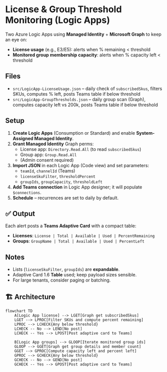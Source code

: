 # License & Group Threshold Monitoring (Logic Apps)

Two Azure Logic Apps using **Managed Identity** + **Microsoft Graph** to keep an eye on:
- **License usage** (e.g., E3/E5): alerts when % remaining < threshold
- **Monitored group membership capacity**: alerts when % capacity left < threshold

## Files
- `src/LogicApp-LicenseUsage.json` – daily check of `subscribedSkus`, filters SKUs, computes % left, posts Teams table if below threshold
- `src/LogicApp-GroupThresholds.json` – daily group scan (Graph), computes capacity left vs 200k, posts Teams table if below threshold

## Setup
1. **Create Logic Apps** (Consumption or Standard) and enable **System-Assigned Managed Identity**.
2. **Grant Managed Identity** Graph perms:
   - License app: `Directory.Read.All` (to read `subscribedSkus`)
   - Group app: `Group.Read.All`
   - (Admin consent required)
3. **Import JSON** in each Logic App (Code view) and set parameters:
   - `teamId`, `channelId` (Teams)
   - `licenseSkuFilter`, `thresholdPercent`
   - `groupIds`, `groupCapacity`, `thresholdLeft`
4. **Add Teams connection** in Logic App designer; it will populate `$connections`.
5. **Schedule** – recurrences are set to daily by default.

## ✅ Output

Each alert posts a **Teams Adaptive Card** with a compact table:

- **Licenses**: `License | Total | Available | Used | PercentRemaining`
- **Groups**: `GroupName | Total | Available | Used | PercentLeft`

## Notes
- Lists (`licenseSkuFilter`, `groupIds`) are **expandable**.
- Adaptive Card 1.6 **Table** used; keep payload sizes sensible.
- For large tenants, consider paging or batching.
## 🏗️ Architecture

```mermaid
flowchart TD
    A[Logic App license] --> LGET[Graph get subscribedSkus]
    LGET --> LPROC[Filter SKUs and compute percent remaining]
    LPROC --> LCHECK{Any below threshold}
    LCHECK -- No --> LEND[No post]
    LCHECK -- Yes --> LPOST[Post adaptive card to Teams]

    B[Logic App groups] --> GLOOP[Iterate monitored group ids]
    GLOOP --> GGET[Graph get group details and member count]
    GGET --> GPROC[Compute capacity left and percent left]
    GPROC --> GCHECK{Any below threshold}
    GCHECK -- No --> GEND[No post]
    GCHECK -- Yes --> GPOST[Post adaptive card to Teams]
